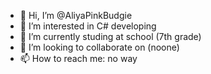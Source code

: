 - 👋 Hi, I’m @AliyaPinkBudgie
- 👀 I’m interested in C# developing
- 🌱 I’m currently studing at school (7th grade)
- 💞️ I’m looking to collaborate on (noone)
- 📫 How to reach me: no way

<!---
AliyaPinkBudgie/AliyaPinkBudgie is a ✨ special ✨ repository because its `README.md` (this file) appears on your GitHub profile.
You can click the Preview link to take a look at your changes.
--->
